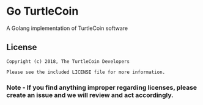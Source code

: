# Go TurtleCoin

A Golang implementation of TurtleCoin software

## License

```
Copyright (c) 2018, The TurtleCoin Developers

Please see the included LICENSE file for more information.
```

### Note - If you find anything improper regarding licenses, please create an issue and we will review and act accordingly.
